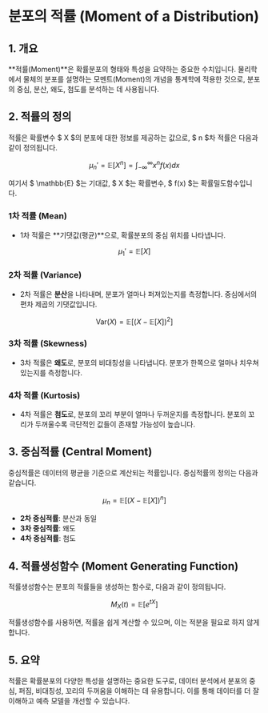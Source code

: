 # 분포의 적률 (Moment of a Distribution)

## 1. 개요
**적률(Moment)**은 확률분포의 형태와 특성을 요약하는 중요한 수치입니다. 물리학에서 물체의 분포를 설명하는 모멘트(Moment)의 개념을 통계학에 적용한 것으로, 분포의 중심, 분산, 왜도, 첨도를 분석하는 데 사용됩니다.

## 2. 적률의 정의
적률은 확률변수 $ X $의 분포에 대한 정보를 제공하는 값으로, $ n $차 적률은 다음과 같이 정의됩니다.

$$
\mu_n' = \mathbb{E}[X^n] = \int_{-\infty}^{\infty} x^n f(x) dx
$$

여기서 $ \mathbb{E} $는 기대값, $ X $는 확률변수, $ f(x) $는 확률밀도함수입니다.

### 1차 적률 (Mean)
- 1차 적률은 **기댓값(평균)**으로, 확률분포의 중심 위치를 나타냅니다.

$$
\mu_1' = \mathbb{E}[X]
$$

### 2차 적률 (Variance)
- 2차 적률은 **분산**을 나타내며, 분포가 얼마나 퍼져있는지를 측정합니다. 중심에서의 편차 제곱의 기댓값입니다.

$$
\text{Var}(X) = \mathbb{E}[(X - \mathbb{E}[X])^2]
$$

### 3차 적률 (Skewness)
- 3차 적률은 **왜도**로, 분포의 비대칭성을 나타냅니다. 분포가 한쪽으로 얼마나 치우쳐 있는지를 측정합니다.

### 4차 적률 (Kurtosis)
- 4차 적률은 **첨도**로, 분포의 꼬리 부분이 얼마나 두꺼운지를 측정합니다. 분포의 꼬리가 두꺼울수록 극단적인 값들이 존재할 가능성이 높습니다.

## 3. 중심적률 (Central Moment)
중심적률은 데이터의 평균을 기준으로 계산되는 적률입니다. 중심적률의 정의는 다음과 같습니다.

$$
\mu_n = \mathbb{E}[(X - \mathbb{E}[X])^n]
$$

- **2차 중심적률**: 분산과 동일
- **3차 중심적률**: 왜도
- **4차 중심적률**: 첨도

## 4. 적률생성함수 (Moment Generating Function)
적률생성함수는 분포의 적률들을 생성하는 함수로, 다음과 같이 정의됩니다.

$$
M_X(t) = \mathbb{E}[e^{tX}]
$$

적률생성함수를 사용하면, 적률을 쉽게 계산할 수 있으며, 이는 적분을 필요로 하지 않게 합니다. 

## 5. 요약
적률은 확률분포의 다양한 특성을 설명하는 중요한 도구로, 데이터 분석에서 분포의 중심, 퍼짐, 비대칭성, 꼬리의 두꺼움을 이해하는 데 유용합니다. 이를 통해 데이터를 더 잘 이해하고 예측 모델을 개선할 수 있습니다.

